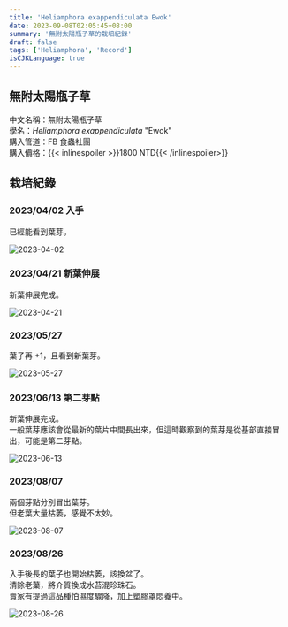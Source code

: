 ```yaml
---
title: 'Heliamphora exappendiculata Ewok'
date: 2023-09-08T02:05:45+08:00
summary: '無附太陽瓶子草的栽培紀錄'
draft: false
tags: ['Heliamphora', 'Record']
isCJKLanguage: true
---
```


## 無附太陽瓶子草

中文名稱：無附太陽瓶子草  
學名：*Heliamphora exappendiculata* "Ewok"  
購入管道：FB 食蟲社團  
購入價格：{{< inlinespoiler >}}1800 NTD{{< /inlinespoiler>}}

## 栽培紀錄

### 2023/04/02 入手

已經能看到葉芽。  

![2023-04-02](./images/2023-04-02.jpg)

### 2023/04/21 新葉伸展

新葉伸展完成。  

![2023-04-21](./images/2023-04-21.jpg)

### 2023/05/27

葉子再 +1，且看到新葉芽。  

![2023-05-27](./images/2023-05-27.jpg)

### 2023/06/13 第二芽點

新葉伸展完成。  
一般葉芽應該會從最新的葉片中間長出來，但這時觀察到的葉芽是從基部直接冒出，可能是第二芽點。

![2023-06-13](./images/2023-06-13.jpg)

### 2023/08/07

兩個芽點分別冒出葉芽。  
但老葉大量枯萎，感覺不太妙。  

![2023-08-07](./images/2023-08-07.jpg)

### 2023/08/26

入手後長的葉子也開始枯萎，該換盆了。  
清除老葉，將介質換成水苔混珍珠石。  
賣家有提過這品種怕濕度驟降，加上塑膠罩悶養中。

![2023-08-26](./images/2023-08-26.jpg)
